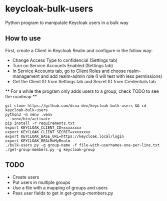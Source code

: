 # keycloak-bulk-users
Python program to manipulate Keycloak users in a bulk way

## How to use

First, create a Client in Keycloak Realm and configure in the follow way:
* Change Access Type to confidencial (Settings tab)
* Turn on Service Accounts Enabled (Settings tab)
* In Service Accounts tab, go to Client Roles and choose realm-management and add realm-admin role (I will test with less permissions)
* Get the Client ID from Settings tab and Secret ID from Credentials tab

** For a while the program only adds users to a group, check TODO to see the roadmap **

```
git clone https://github.com/dcna-dev/keycloak-bulk-users && cd keycloak-bulk-users
python3 -m venv .venv
. .venv/bin/activate
pip install -r requirements.txt
export KEYCLOAK_CLIENT_ID=xxxxxxxx
export KEYCLOAK_CLIENT_SECRET=xxxxxxxx
export KEYCLOAK_BASE_URL=https://keycloak.local/login
export KEYCLOAK_REALM=MyRealm
./bulk-users.py -g group-name -f file-with-usernames-one-per-line.txt
./get-group-members.py -g keycloak-group
```

## TODO

* Create users
* Put users in multiple groups
* Use a file with a mapping of groups and users
* Pass user fields to get in get-group-members.py
